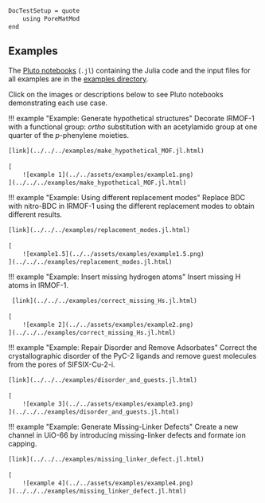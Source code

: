 ```@meta
DocTestSetup = quote
    using PoreMatMod
end
```

## Examples

The [Pluto notebooks](https://github.com/fonsp/Pluto.jl) (`.jl`) containing the Julia code and the input files for all examples are in the [examples directory](https://github.com/SimonEnsemble/PoreMatMod.jl/tree/master/examples).

Click on the images or descriptions below to see Pluto notebooks demonstrating each use case.

!!! example "Example: Generate hypothetical structures"
    Decorate IRMOF-1 with a functional group: *ortho* substitution with an acetylamido group at one quarter of the *p*-phenylene moieties.

    [link](../../../examples/make_hypothetical_MOF.jl.html)
    
    [
        ![example 1](../../assets/examples/example1.png)
    ](../../../examples/make_hypothetical_MOF.jl.html)


!!! example "Example: Using different replacement modes"
    Replace BDC with nitro-BDC in IRMOF-1 using the different replacement modes to obtain different results.

    [link](../../../examples/replacement_modes.jl.html)

    [
        ![example1.5](../../assets/examples/example1.5.png)
    ](../../../examples/replacement_modes.jl.html)

!!! example "Example: Insert missing hydrogen atoms"
     Insert missing H atoms in IRMOF-1.

     [link](../../../examples/correct_missing_Hs.jl.html)

    [
        ![example 2](../../assets/examples/example2.png)
    ](../../../examples/correct_missing_Hs.jl.html)


!!! example "Example: Repair Disorder and Remove Adsorbates"
    Correct the crystallographic disorder of the PyC-2 ligands and remove guest molecules from the pores of SIFSIX-Cu-2-i.

    [link](../../../examples/disorder_and_guests.jl.html)

    [
        ![example 3](../../assets/examples/example3.png)
    ](../../../examples/disorder_and_guests.jl.html)

!!! example "Example: Generate Missing-Linker Defects"
    Create a new channel in UiO-66 by introducing missing-linker defects and formate ion capping.

    [link](../../../examples/missing_linker_defect.jl.html)

    [
        ![example 4](../../assets/examples/example4.png)
    ](../../../examples/missing_linker_defect.jl.html)
